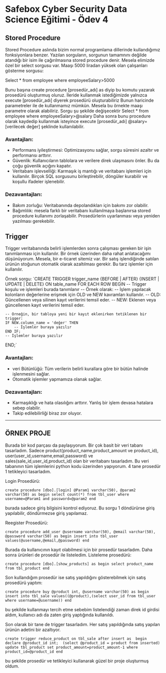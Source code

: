 # Safebox Cyber Security Data Science Eğitimi - Ödev 4
## Stored Procedure

Stored Procedure aslında bizim normal programlama dillerinde kullandığımız fonksiyonlara benzer. Yazılan sorguların, sorgunun tamamnını değilde atandığı bir isim ile çağırılmasına stored procedure denir. Mesela elimizde özel bir select sorgusu var. Maaşı 5000 liradan yüksek olan çalışanları gösterme sorgusu:

Select * from employee where employeeSalary>5000

Bunu başına create procedure [prosedür_adı] as diyip bu komutu yazarak prosedürü oluşturmuş oluruz. 
İleride kullanmak istediğimizde yalnızca execute [prosedür_adı] diyerek prosedürü oluşturabiliriz
Bunun haricinde parametreler ile de kullanmamız mümkün. Mesela bu örnekte maaşı parametre olarak alabiliriz. Sorgu şu şekilde değişecektir
Select * from employee where employeeSalary>@salary
Daha sonra bunu procedure olarak kaydedip kullanmak isteyince execute [prosedür_adı] @salary=[verilecek değer] şeklinde kullanılabilir.
### Avantajları:
- Performans iyileştirmesi: Optimizasyonu sağlar, sorgu süresini azaltır ve performansı arttırır.
- Güvenlik: Kullanıcıların tablolara ve verilere direk ulaşmasını önler. Bu da çoğu güvenlik açığını kapatır.
- Veritabanı işlevselliği: Karmaşık iş mantığı ve veritabanı işlemleri için kullanılır. Birçok SQL sorgusunu birleştirebilir, döngüler kurabilir ve koşullu ifadeler işlenebilir.
### Dezavantajları:
- Bakım zorluğu: Veritabanında depolandıkları için bakımı zor olabilir.
- Bağımlılık: mesela farklı bir veritabanı kullanılmaya başlanırsa stored procedure kullanımı zorlaşabilir. Prosedürlerin uyarlanması veya yeniden yazılması gerekebilir.
## Trigger
Trigger veritabanında belirli işlemlerden sonra çalışması gereken bir işin tanımlanması için kullanılır. Bir örnek üzerinden daha rahat anlatacağımı düşünüyorum. Mesela, bir e-ticaret sitemiz var. Bir satış işlendiğinde satılan ürünün stoğunun otomatik olarak azaltılması gerekir. Bu tarz işlemler için kullanılır.

Örnek sorgu:
`CREATE TRIGGER trigger_name
{BEFORE | AFTER} {INSERT | UPDATE | DELETE}
ON table_name
FOR EACH ROW
BEGIN
    -- Trigger koşulu ve işlemleri burada tanımlanır
    -- Örnek olarak:
    -- İşlem yapılacak kolonların değerlerine erişmek için OLD ve NEW kavramları kullanılır.
    -- OLD: Güncellenen veya silinen kayıt verilerini temsil eder.
    -- NEW: Eklenen veya güncellenen kayıt verilerini temsil eder.

    -- Örneğin, bir tabloya yeni bir kayıt eklenirken tetiklenen bir trigger:
    IF NEW.column_name = 'değer' THEN
        -- İşlemler buraya yazılır
    END IF;
    -- İşlemler buraya yazılır
END;`
### Avantajları:
- veri Bütünlüğü: Tüm verilerin belirli kurallara göre bir bütün halinde işlenmesini sağlar.
- Otomatik işlemler yapmamıza olanak sağlar.

### Dezavantajları:
- Karmaşıklığı ve hata olasılığını arttırır. Yanlış bir işlem devasa hatalara sebep olabilir.
- Takip edilebilirliği biraz zor oluyor.

--------------------------------
## ÖRNEK PROJE

Burada bir kod parçası da paylaşıyorum. Bir çok basit bir veri tabanı tasarladım. Sadece product(product_name,product_amount ve product_id), user(user_id,username,email,password) ve sales(sale_id,user_id,product_id) olan bir veritabanı tasarladım. Bu veri tabanının tüm işlemlerini python kodu üzerinden yapıyorum. 4 tane prosedür 1 tetikleyici tasarladım.

Login Prosedürü:

`create procedure [dbo].[login]
@Param1 varchar(50),
@param2 varchar(50)
as
begin
select count(*) from tbl_user where username=@Param1 and password=@param2
end`

burada sadece giriş bilgisini kontrol ediyoruz. Bu sorgu 1 döndürürse giriş yapılabilir, döndürmezse giriş yapılamaz.

Reegister Prosedürü:

`create procedure add_user
@username varchar(50),
@email varchar(50),
@password varchar(50)
as
begin
insert into tbl_user values(@username,@email,@password)
end`

Burada da kullanıcının kayıt olabilmesi için bir prosedür tasarladım.
Daha sonra ürünleri de prosedür ile listeledim.
Listeleme prosedürü:

`create procedure [dbo].[show_products]
as
begin
select product_name from tbl_product
end`

Son kullandığım prosedür ise satış yapıldığını gösterebilmek için satış prosedürü yaptım:

`create procedure buy
@product int,
@username varchar(50)
as
begin
insert into tbl_sale values((@product),(select user_id from tbl_user where username=@username))
end`

bu şekilde kullanmayı tercih etme sebebim listelendiği zaman direk id girdisi aldım, kullanıcı adı da zaten giriş yaptığında kullanıldı.

Son olarak bir tane de trigger tasarladım. Her satış yapıldığında satış yapılan ürünün adetini bir azaltıyor.

`create trigger reduce_product
on tbl_sale
after insert
as 
begin
declare @product_id int; 
 (select @product_id = product from inserted)
update tbl_product set product_amount=product_amount-1
where product_id=@product_id
end`

bu şekilde prosedür ve tetikleyici kullanarak güzel bir proje oluşturmuş oldum.